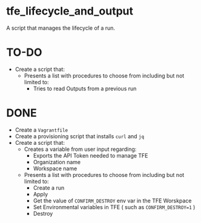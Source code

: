 # tfe_lifecycle_and_output
A script that manages the lifecycle of a run. 


# TO-DO

- Create a script that: 
  - Presents a list with procedures to choose from including but not limited to:
    - Tries to read Outputs from a previous run
    
# DONE
  
- Create a ```Vagrantfile```
- Create a provisioning script that installs ```curl``` and ```jq```
- Create a script that: 
  - Creates a variable from user input regarding:
    - Exports the API Token needed to manage TFE
    - Organization name
    - Workspace name
  - Presents a list with procedures to choose from including but not limited to:
    - Create a run
    - Apply 
    - Get the value of ```CONFIRM_DESTROY``` env var in the TFE Worskpace
    - Set Environmental variables in TFE ( such as ```CONFIRM_DESTROY=1``` )
    - Destroy
